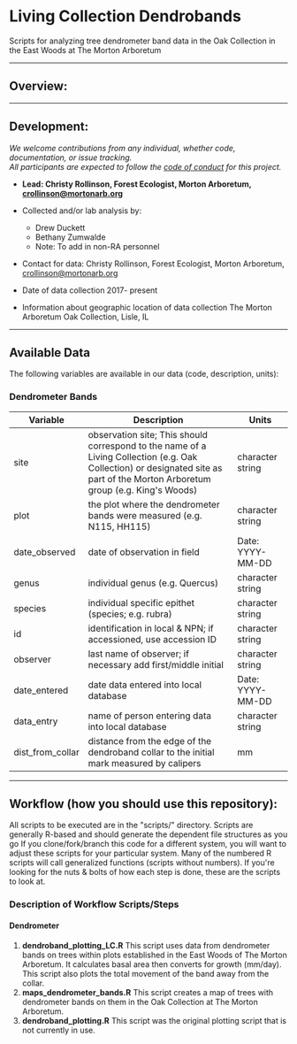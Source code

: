 # Living Collection Dendrobands
Scripts for analyzing tree dendrometer band data in the Oak Collection in the East Woods at The Morton Arboretum


********
## Overview:
********
## Development:
*We welcome contributions from any individual, whether code, documentation, or issue tracking.  
All participants are expected to follow the [code of conduct](https://github.com/PalEON-Project/modeling_met_ensemble/blob/master/code_of_conduct.md) for this project.*

- **Lead: Christy Rollinson, Forest Ecologist, Morton Arboretum, crollinson@mortonarb.org**
- Collected and/or lab analysis by: 
	* Drew Duckett
	* Bethany Zumwalde
	* Note: To add in non-RA personnel
	
- Contact for data: Christy Rollinson, Forest Ecologist, Morton Arboretum, crollinson@mortonarb.org

- Date of data collection
2017- present

- Information about geographic location of data collection
The Morton Arboretum Oak Collection, Lisle, IL

********
## Available Data
The following variables are available in our data (code, description, units):

### Dendrometer Bands
| Variable | Description | Units |
| -------- | ----------- | ----- |
| site | observation site; This should correspond to the name of a Living Collection (e.g. Oak Collection) or designated site as part of the Morton Arboretum group (e.g. King's Woods) | character string |
| plot | the plot where the dendrometer bands were measured (e.g. N115, HH115)  | character string |
| date_observed | date of observation in field  | Date: YYYY-MM-DD |
| genus | individual genus (e.g. Quercus)  | character string |
| species | individual specific epithet (species; e.g. rubra) | character string |
| id | identification in local & NPN; if accessioned, use accession ID | character string |
| observer | last name of observer; if necessary add first/middle initial | character string |
| date_entered | date data entered into local database | Date: YYYY-MM-DD |
| data_entry | name of person entering data into local database | character string |
| dist_from_collar | distance from the edge of the dendroband collar to the initial mark measured by calipers | mm |


********
## Workflow (how you should use this repository):
All scripts to be executed are in the "scripts/" directory. 
Scripts are generally R-based and should generate the dependent file structures as you go
If you clone/fork/branch this code for a different system, you will want to adjust these scripts for your particular system. 
Many of the numbered R scripts will call generalized functions (scripts without numbers). 
If you're looking for the nuts & bolts of how each step is done, these are the scripts to look at.

### Description of Workflow Scripts/Steps

#### Dendrometer
1. **dendroband_plotting_LC.R**
This script uses data from dendrometer bands on trees within plots established in the East Woods of The Morton Arboretum.  It calculates basal area then converts for growth (mm/day). This script also plots the total movement of the band away from the collar.
3. **maps_dendrometer_bands.R**
This script creates a map of trees with dendrometer bands on them in the Oak Collection at The Morton Arboretum.
4. **dendroband_plotting.R**
This script was the original plotting script that is not currently in use.
